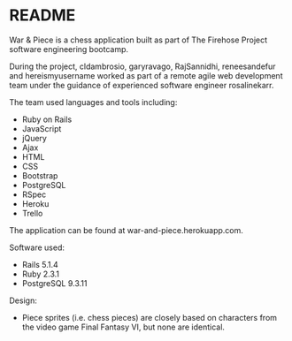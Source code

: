 # README

War & Piece is a chess application built as part of The Firehose Project software engineering bootcamp.

During the project, cldambrosio, garyravago, RajSannidhi, reneesandefur and hereismyusername worked as part of a remote agile web development team under the guidance of experienced software engineer rosalinekarr.

The team used languages and tools including:
- Ruby on Rails
- JavaScript
- jQuery
- Ajax
- HTML
- CSS
- Bootstrap
- PostgreSQL
- RSpec
- Heroku
- Trello

The application can be found at war-and-piece.herokuapp.com.

Software used:
- Rails 5.1.4
- Ruby 2.3.1
- PostgreSQL 9.3.11

Design:
- Piece sprites (i.e. chess pieces) are closely based on characters from the video game Final Fantasy VI, but none are identical.
